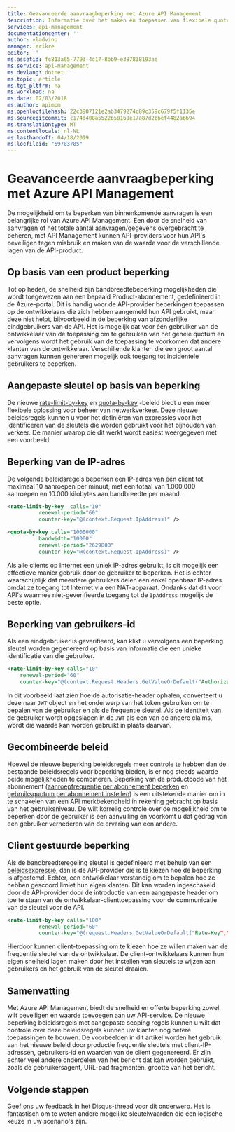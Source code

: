 ```yaml
---
title: Geavanceerde aanvraagbeperking met Azure API Management
description: Informatie over het maken en toepassen van flexibele quotum en dat beleid met Azure API Management te beperken.
services: api-management
documentationcenter: ''
author: vladvino
manager: erikre
editor: ''
ms.assetid: fc813a65-7793-4c17-8bb9-e387838193ae
ms.service: api-management
ms.devlang: dotnet
ms.topic: article
ms.tgt_pltfrm: na
ms.workload: na
ms.date: 02/03/2018
ms.author: apimpm
ms.openlocfilehash: 22c3987121e2ab3479274c89c359c679f5f1135e
ms.sourcegitcommit: c174d408a5522b58160e17a87d2b6ef4482a6694
ms.translationtype: MT
ms.contentlocale: nl-NL
ms.lasthandoff: 04/18/2019
ms.locfileid: "59783785"
---
```

# <a name="advanced-request-throttling-with-azure-api-management"></a>Geavanceerde aanvraagbeperking met Azure API Management
De mogelijkheid om te beperken van binnenkomende aanvragen is een belangrijke rol van Azure API Management. Een door de snelheid van aanvragen of het totale aantal aanvragen/gegevens overgebracht te beheren, met API Management kunnen API-providers voor hun API's beveiligen tegen misbruik en maken van de waarde voor de verschillende lagen van de API-product.

## <a name="product-based-throttling"></a>Op basis van een product beperking
Tot op heden, de snelheid zijn bandbreedtebeperking mogelijkheden die wordt toegewezen aan een bepaald Product-abonnement, gedefinieerd in de Azure-portal. Dit is handig voor de API-provider beperkingen toepassen op de ontwikkelaars die zich hebben aangemeld hun API gebruikt, maar deze niet helpt, bijvoorbeeld in de beperking van afzonderlijke eindgebruikers van de API. Het is mogelijk dat voor één gebruiker van de ontwikkelaar van de toepassing om te gebruiken van het gehele quotum en vervolgens wordt het gebruik van de toepassing te voorkomen dat andere klanten van de ontwikkelaar. Verschillende klanten die een groot aantal aanvragen kunnen genereren mogelijk ook toegang tot incidentele gebruikers te beperken.

## <a name="custom-key-based-throttling"></a>Aangepaste sleutel op basis van beperking
De nieuwe [rate-limit-by-key](/azure/api-management/api-management-access-restriction-policies#LimitCallRateByKey) en [quota-by-key](/azure/api-management/api-management-access-restriction-policies#SetUsageQuotaByKey) -beleid biedt u een meer flexibele oplossing voor beheer van netwerkverkeer. Deze nieuwe beleidsregels kunnen u voor het definiëren van expressies voor het identificeren van de sleutels die worden gebruikt voor het bijhouden van verkeer. De manier waarop die dit werkt wordt easiest weergegeven met een voorbeeld. 

## <a name="ip-address-throttling"></a>Beperking van de IP-adres
De volgende beleidsregels beperken een IP-adres van één client tot maximaal 10 aanroepen per minuut, met een totaal van 1.000.000 aanroepen en 10.000 kilobytes aan bandbreedte per maand. 

```xml
<rate-limit-by-key  calls="10"
          renewal-period="60"
          counter-key="@(context.Request.IpAddress)" />

<quota-by-key calls="1000000"
          bandwidth="10000"
          renewal-period="2629800"
          counter-key="@(context.Request.IpAddress)" />
```

Als alle clients op Internet een uniek IP-adres gebruikt, is dit mogelijk een effectieve manier gebruik door de gebruiker te beperken. Het is echter waarschijnlijk dat meerdere gebruikers delen een enkel openbaar IP-adres omdat ze toegang tot Internet via een NAT-apparaat. Ondanks dat dit voor API's waarmee niet-geverifieerde toegang tot de `IpAddress` mogelijk de beste optie.

## <a name="user-identity-throttling"></a>Beperking van gebruikers-id
Als een eindgebruiker is geverifieerd, kan klikt u vervolgens een beperking sleutel worden gegenereerd op basis van informatie die een unieke identificatie van die gebruiker.

```xml
<rate-limit-by-key calls="10"
    renewal-period="60"
    counter-key="@(context.Request.Headers.GetValueOrDefault("Authorization","").AsJwt()?.Subject)" />
```

In dit voorbeeld laat zien hoe de autorisatie-header ophalen, converteert u deze naar `JWT` object en het onderwerp van het token gebruiken om te bepalen van de gebruiker en als de frequentie sleutel. Als de identiteit van de gebruiker wordt opgeslagen in de `JWT` als een van de andere claims, wordt die waarde kan worden gebruikt in plaats daarvan.

## <a name="combined-policies"></a>Gecombineerde beleid
Hoewel de nieuwe beperking beleidsregels meer controle te hebben dan de bestaande beleidsregels voor beperking bieden, is er nog steeds waarde beide mogelijkheden te combineren. Beperking van de productcode van het abonnement ([aanroepfrequentie per abonnement beperken](/azure/api-management/api-management-access-restriction-policies#LimitCallRate) en [gebruiksquotum per abonnement instellen](/azure/api-management/api-management-access-restriction-policies#SetUsageQuota)) is een uitstekende manier om in te schakelen van een API merkbekendheid in rekening gebracht op basis van het gebruiksniveau. De wilt korrelig controle over de mogelijkheid om te beperken door de gebruiker is een aanvulling en voorkomt u dat gedrag van een gebruiker vernederen van de ervaring van een andere. 

## <a name="client-driven-throttling"></a>Client gestuurde beperking
Als de bandbreedteregeling sleutel is gedefinieerd met behulp van een [beleidsexpressie](/azure/api-management/api-management-policy-expressions), dan is de API-provider die is te kiezen hoe de beperking is afgestemd. Echter, een ontwikkelaar verstandig om te bepalen hoe ze hebben gescoord limiet hun eigen klanten. Dit kan worden ingeschakeld door de API-provider door de introductie van een aangepaste header om toe te staan van de ontwikkelaar-clienttoepassing voor de communicatie van de sleutel voor de API.

```xml
<rate-limit-by-key calls="100"
          renewal-period="60"
          counter-key="@(request.Headers.GetValueOrDefault("Rate-Key",""))"/>
```

Hierdoor kunnen client-toepassing om te kiezen hoe ze willen maken van de frequentie sleutel van de ontwikkelaar. De client-ontwikkelaars kunnen hun eigen snelheid lagen maken door het instellen van sleutels te wijzen aan gebruikers en het gebruik van de sleutel draaien.

## <a name="summary"></a>Samenvatting
Met Azure API Management biedt de snelheid en offerte beperking zowel wilt beveiligen en waarde toevoegen aan uw API-service. De nieuwe beperking beleidsregels met aangepaste scoping regels kunnen u wilt dat controle over deze beleidsregels kunnen uw klanten nog betere toepassingen te bouwen. De voorbeelden in dit artikel worden het gebruik van het nieuwe beleid door productie frequentie sleutels met client-IP-adressen, gebruikers-id en waarden van de client gegenereerd. Er zijn echter veel andere onderdelen van het bericht dat kan worden gebruikt, zoals de gebruikersagent, URL-pad fragmenten, grootte van het bericht.

## <a name="next-steps"></a>Volgende stappen
Geef ons uw feedback in het Disqus-thread voor dit onderwerp. Het is fantastisch om te weten andere mogelijke sleutelwaarden die een logische keuze in uw scenario's zijn.

